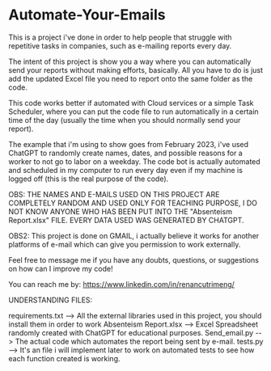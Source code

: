 # Automate-Your-Emails

This is a project i've done in order to help people that struggle with repetitive tasks in companies, such as e-mailing reports every day.

The intent of this project is show you a way where you can automatically send your reports without making efforts, basically. All you have to do is just add the updated Excel file you need to report onto the same folder as the code.

This code works better if automated with Cloud services or a simple Task Scheduler, where you can put the code file to run automatically in a certain time of the day (usually the time when you should normally send your report).

The example that i'm using to show goes from February 2023, i've used ChatGPT to randomly create names, dates, and possible reasons for a worker to not go to labor on a weekday. The code bot is actually automated and scheduled in my computer to run every day even if my machine is logged off (this is the real purpose of the code).

OBS: THE NAMES AND E-MAILS USED ON THIS PROJECT ARE COMPLETELY RANDOM AND USED ONLY FOR TEACHING PURPOSE, I DO NOT KNOW ANYONE WHO HAS BEEN PUT INTO THE "Absenteism Report.xlsx" FILE. EVERY DATA USED WAS GENERATED BY CHATGPT.

OBS2: This project is done on GMAIL, i actually believe it works for another platforms of e-mail which can give you permission to work externally.

Feel free to message me if you have any doubts, questions, or suggestions on how can I improve my code!

You can reach me by: https://www.linkedin.com/in/renancutrimeng/

UNDERSTANDING FILES:

requirements.txt --> All the external libraries used in this project, you should install them in order to work
Absenteism Report.xlsx --> Excel Spreadsheet randomly created with ChatGPT for educational purposes.
Send_email.py --> The actual code which automates the report being sent by e-mail.
tests.py --> It's an file i will implement later to work on automated tests to see how each function created is working.
